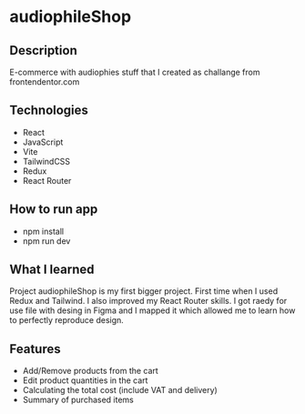 # audiophileShop

## Description

E-commerce with audiophies stuff that I created as challange from frontendentor.com

## Technologies
- React
- JavaScript
- Vite
- TailwindCSS
- Redux
- React Router

## How to run app
- npm install
- npm run dev

## What I learned

Project audiophileShop is my first bigger project. First time when I used Redux and Tailwind. I also improved my React Router skills. I got raedy for use file with desing in Figma and I mapped it which allowed me to learn how to perfectly reproduce design.

## Features
- Add/Remove products from the cart
- Edit product quantities in the cart
- Calculating the total cost (include VAT and delivery)
- Summary of purchased items
